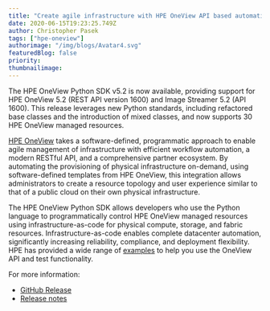 ```yaml
---
title: "Create agile infrastructure with HPE OneView API based automation "
date: 2020-06-15T19:23:25.749Z
author: Christopher Pasek 
tags: ["hpe-oneview"]
authorimage: "/img/blogs/Avatar4.svg"
featuredBlog: false
priority:
thumbnailimage:
---
```

The HPE OneView Python SDK v5.2 is now available, providing support for HPE OneView 5.2 (REST API version 1600) and Image Streamer 5.2 (API 1600). This release leverages new Python standards, including refactored base classes and the introduction of mixed classes, and now supports 30 HPE OneView managed resources.  

[HPE OneView](https://www.hpe.com/us/en/integrated-systems/software.html) takes a software-defined, programmatic approach to enable agile management of infrastructure with efficient workflow automation, a modern RESTful API, and a comprehensive partner ecosystem. By automating the provisioning of physical infrastructure on-demand, using software-defined templates from HPE OneView, this integration allows administrators to create a resource topology and user experience similar to that of a public cloud on their own physical infrastructure.   

The HPE OneView Python SDK allows developers who use the Python language to programmatically control HPE OneView managed resources using infrastructure-as-code for physical compute, storage, and fabric resources. Infrastructure-as-code enables complete datacenter automation, significantly increasing reliability, compliance, and deployment flexibility. HPE has provided a wide range of [examples](https://github.com/HewlettPackard/oneview-python/blob/master/examples/README.md) to help you use the OneView API and test functionality.   

For more information:  

* [GitHub Release](https://github.com/HewlettPackard/oneview-python)  
* [Release notes](https://github.com/HewlettPackard/oneview-python/releases/tag/v5.2.0)  
